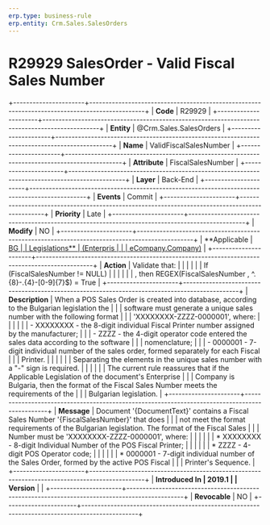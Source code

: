 ```yaml
---
erp.type: business-rule
erp.entity: Crm.Sales.SalesOrders
---
```


# R29929 SalesOrder - Valid Fiscal Sales Number
+----------------------+-----------------------------------------------------------------------------------------------+
| **Code**             | R29929                                                                                        |
+----------------------+-----------------------------------------------------------------------------------------------+
| **Entity**           | @Crm.Sales.SalesOrders                                                                                    |
+----------------------+-----------------------------------------------------------------------------------------------+
| **Name**             | ValidFiscalSalesNumber                                                                        |
+----------------------+-----------------------------------------------------------------------------------------------+
| **Attribute**        | FiscalSalesNumber                                                                             |
+----------------------+-----------------------------------------------------------------------------------------------+
| **Layer**            | Back-End                                                                                      |
+----------------------+-----------------------------------------------------------------------------------------------+
| **Events**           | Commit                                                                                        |
+----------------------+-----------------------------------------------------------------------------------------------+
| **Priority**         | Late                                                                                          |
+----------------------+-----------------------------------------------------------------------------------------------+
| **Modify**           | NO                                                                                            |
+----------------------+-----------------------------------------------------------------------------------------------+
| **Applicable         | [BG                                                                                           |
| Legislations**       | (Enterpris                                                                                    |
|                      | eCompany.Company)](https://confluence.erp.net/display/techdoc/Country+Specific+Functionality) |
+----------------------+-----------------------------------------------------------------------------------------------+
| **Action**           | Validate that:                                                                                |
|                      |                                                                                               |
|                      | If (FiscalSalesNumber != NULL)                                                                |
|                      |                                                                                               |
|                      | , then REGEX(FiscalSalesNumber , \^.{8}-.{4}-\[0-9\]{7}\$) = True                             |
+----------------------+-----------------------------------------------------------------------------------------------+
| **Description**      | When a POS Sales Order is created into database, according to the Bulgarian legislation the   |
|                      | software must generate a unique sales number with the following format                        |
|                      | \'XXXXXXXX-ZZZZ-0000001\', where:                                                             |
|                      |                                                                                               |
|                      | -   XXXXXXXX - the 8-digit individual Fiscal Printer number assigned by the manufacturer;     |
|                      | -   ZZZZ - the 4-digit operator code entered the sales data according to the software         |
|                      |     nomenclature;                                                                             |
|                      | -   0000001 - 7-digit individual number of the sales order, formed separately for each Fiscal |
|                      |     Printer.                                                                                  |
|                      |                                                                                               |
|                      | Separating the elements in the unique sales number with a \"-\" sign is required.             |
|                      |                                                                                               |
|                      | The current rule reassures that if the Applicable Legislation of the document\'s Enterprise   |
|                      | Company is Bulgaria, then the format of the Fiscal Sales Number meets the requirements of the |
|                      | Bulgarian legislation.                                                                        |
+----------------------+-----------------------------------------------------------------------------------------------+
| **Message**          | Document \'{DocumentText}\' contains a Fiscal Sales Number \'{FiscalSalesNumber}\' that does  |
|                      | not meet the format requirements of the Bulgarian legislation. The format of the Fiscal Sales |
|                      | Number must be \'XXXXXXXX-ZZZZ-0000001\', where:                                              |
|                      |                                                                                               |
|                      | \* XXXXXXXX - 8-digit Individual Number of the POS Fiscal Printer;                            |
|                      |                                                                                               |
|                      | \* ZZZZ - 4-digit POS Operator code;                                                          |
|                      |                                                                                               |
|                      | \* 0000001 - 7-digit individual number of the Sales Order, formed by the active POS Fiscal    |
|                      | Printer\'s Sequence.                                                                          |
+----------------------+-----------------------------------------------------------------------------------------------+
| **Introduced In      | 2019.1                                                                                        |
| Version**            |                                                                                               |
+----------------------+-----------------------------------------------------------------------------------------------+
| **Revocable**        | NO                                                                                            |
+----------------------+-----------------------------------------------------------------------------------------------+

  

  

  
